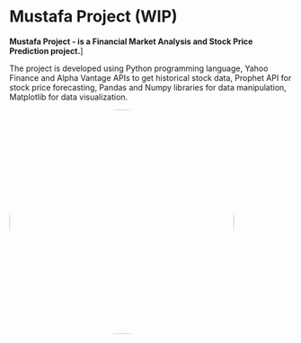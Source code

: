 # Mustafa Project (WIP)

**Mustafa Project - is a Financial Market Analysis and Stock Price Prediction project.**]

The project is developed using Python programming language, Yahoo Finance and Alpha Vantage APIs to get historical stock data, Prophet API for stock price forecasting, Pandas and Numpy libraries for data manipulation, Matplotlib for data visualization.

<div style="border-radius: 50%; overflow: hidden; width: 400px; height: 400px;">
    <img src="resources/mustafa.jpeg" alt="Mustafa" style="width: 100%; height: auto;">
</div>